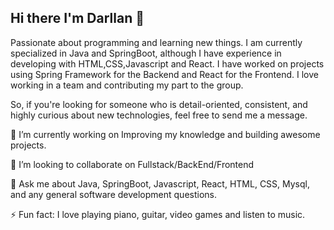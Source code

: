 ## Hi there I'm Darllan 👋

Passionate about programming and learning new things. I am currently specialized in Java and SpringBoot, although I have experience in developing with HTML,CSS,Javascript and React. I have worked on projects using Spring Framework for the Backend and React for the Frontend. I love working in a team and contributing my part to the group.

So, if you're looking for someone who is detail-oriented, consistent, and highly curious about new technologies, feel free to send me a message.


🔭 I’m currently working on
Improving my knowledge and building awesome projects.
  

👯 I’m looking to collaborate on
Fullstack/BackEnd/Frontend

  
 💬 Ask me about
Java, SpringBoot, Javascript, React, HTML, CSS, Mysql, and any general software development questions.

  
⚡ Fun fact:
I love playing piano, guitar, video games and listen to music.

